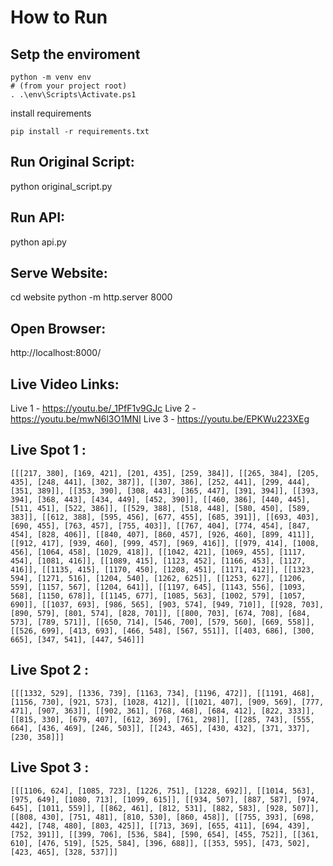 # How to Run
## Setp the enviroment
```
python -m venv env
# (from your project root)
. .\env\Scripts\Activate.ps1
```

install requirements
```
pip install -r requirements.txt
```

## Run Original Script:
python original_script.py

## Run API:
python api.py

## Serve Website:
cd website
python -m http.server 8000

## Open Browser:
http://localhost:8000/


## Live Video Links:
Live 1 - https://youtu.be/_1PfF1v9GJc
Live 2 - https://youtu.be/mwN6l3O1MNI
Live 3 - https://youtu.be/EPKWu223XEg


## Live Spot 1 :
```
[[[217, 380], [169, 421], [201, 435], [259, 384]], [[265, 384], [205, 435], [248, 441], [302, 387]], [[307, 386], [252, 441], [299, 444], [351, 389]], [[353, 390], [308, 443], [365, 447], [391, 394]], [[393, 394], [368, 443], [434, 449], [452, 390]], [[460, 386], [440, 445], [511, 451], [522, 386]], [[529, 388], [518, 448], [580, 450], [589, 383]], [[612, 388], [595, 456], [677, 455], [685, 391]], [[693, 403], [690, 455], [763, 457], [755, 403]], [[767, 404], [774, 454], [847, 454], [828, 406]], [[840, 407], [860, 457], [926, 460], [899, 411]], [[912, 417], [939, 460], [999, 457], [969, 416]], [[979, 414], [1008, 456], [1064, 458], [1029, 418]], [[1042, 421], [1069, 455], [1117, 454], [1081, 416]], [[1089, 415], [1123, 452], [1166, 453], [1127, 416]], [[1135, 415], [1170, 450], [1208, 451], [1171, 412]], [[1323, 594], [1271, 516], [1204, 540], [1262, 625]], [[1253, 627], [1206, 559], [1157, 567], [1204, 641]], [[1197, 645], [1143, 556], [1093, 568], [1150, 678]], [[1145, 677], [1085, 563], [1002, 579], [1057, 690]], [[1037, 693], [986, 565], [903, 574], [949, 710]], [[928, 703], [890, 579], [801, 574], [828, 701]], [[800, 703], [674, 708], [684, 573], [789, 571]], [[650, 714], [546, 700], [579, 560], [669, 558]], [[526, 699], [413, 693], [466, 548], [567, 551]], [[403, 686], [300, 665], [347, 541], [447, 546]]]
```

## Live Spot 2 :
```
[[[1332, 529], [1336, 739], [1163, 734], [1196, 472]], [[1191, 468], [1156, 730], [921, 573], [1028, 412]], [[1021, 407], [909, 569], [777, 471], [907, 363]], [[902, 361], [768, 468], [684, 412], [822, 333]], [[815, 330], [679, 407], [612, 369], [761, 298]], [[285, 743], [555, 664], [436, 469], [246, 503]], [[243, 465], [430, 432], [371, 337], [230, 358]]]
```

## Live Spot 3 :
```
[[[1106, 624], [1085, 723], [1226, 751], [1228, 692]], [[1014, 563], [975, 649], [1080, 713], [1099, 615]], [[934, 507], [887, 587], [974, 645], [1011, 559]], [[862, 461], [812, 531], [882, 583], [928, 507]], [[808, 430], [751, 481], [810, 530], [860, 458]], [[755, 393], [698, 442], [748, 480], [803, 425]], [[713, 369], [655, 411], [694, 439], [752, 391]], [[399, 706], [536, 584], [590, 654], [455, 752]], [[361, 610], [476, 519], [525, 584], [396, 688]], [[353, 595], [473, 502], [423, 465], [328, 537]]]
```